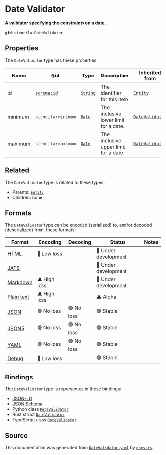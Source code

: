 # Date Validator

**A validator specifying the constraints on a date.**

**`@id`**: `stencila:DateValidator`

## Properties

The `DateValidator` type has these properties:

| Name    | `@id`                                | Type                                                                                            | Description                           | Inherited from                                                                                                 |
| ------- | ------------------------------------ | ----------------------------------------------------------------------------------------------- | ------------------------------------- | -------------------------------------------------------------------------------------------------------------- |
| id      | [`schema:id`](https://schema.org/id) | [`String`](https://github.com/stencila/stencila/blob/main/docs/reference/schema/data/string.md) | The identifier for this item          | [`Entity`](https://github.com/stencila/stencila/blob/main/docs/reference/schema/other/entity.md)               |
| minimum | `stencila:minimum`                   | [`Date`](https://github.com/stencila/stencila/blob/main/docs/reference/schema/data/date.md)     | The inclusive lower limit for a date. | [`DateValidator`](https://github.com/stencila/stencila/blob/main/docs/reference/schema/data/date-validator.md) |
| maximum | `stencila:maximum`                   | [`Date`](https://github.com/stencila/stencila/blob/main/docs/reference/schema/data/date.md)     | The inclusive upper limit for a date. | [`DateValidator`](https://github.com/stencila/stencila/blob/main/docs/reference/schema/data/date-validator.md) |

## Related

The `DateValidator` type is related to these types:

- Parents: [`Entity`](https://github.com/stencila/stencila/blob/main/docs/reference/schema/other/entity.md)
- Children: none

## Formats

The `DateValidator` type can be encoded (serialized) to, and/or decoded (deserialized) from, these formats:

| Format                                                                                        | Encoding         | Decoding     | Status                 | Notes |
| --------------------------------------------------------------------------------------------- | ---------------- | ------------ | ---------------------- | ----- |
| [HTML](https://github.com/stencila/stencila/blob/main/docs/reference/formats/html.md)         | 🔷 Low loss       |              | 🚧 Under development    |       |
| [JATS](https://github.com/stencila/stencila/blob/main/docs/reference/formats/jats.md)         |                  |              | 🚧 Under development    |       |
| [Markdown](https://github.com/stencila/stencila/blob/main/docs/reference/formats/markdown.md) | ⚠️ High loss     |              | 🚧 Under development    |       |
| [Plain text](https://github.com/stencila/stencila/blob/main/docs/reference/formats/text.md)   | ⚠️ High loss     |              | ⚠️ Alpha               |       |
| [JSON](https://github.com/stencila/stencila/blob/main/docs/reference/formats/json.md)         | 🟢 No loss        | 🟢 No loss    | 🟢 Stable               |       |
| [JSON5](https://github.com/stencila/stencila/blob/main/docs/reference/formats/json5.md)       | 🟢 No loss        | 🟢 No loss    | 🟢 Stable               |       |
| [YAML](https://github.com/stencila/stencila/blob/main/docs/reference/formats/yaml.md)         | 🟢 No loss        | 🟢 No loss    | 🟢 Stable               |       |
| [Debug](https://github.com/stencila/stencila/blob/main/docs/reference/formats/debug.md)       | 🔷 Low loss       |              | 🟢 Stable               |       |

## Bindings

The `DateValidator` type is represented in these bindings:

- [JSON-LD](https://stencila.dev/DateValidator.jsonld)
- [JSON Schema](https://stencila.dev/DateValidator.schema.json)
- Python class [`DateValidator`](https://github.com/stencila/stencila/blob/main/python/stencila/types/date_validator.py)
- Rust struct [`DateValidator`](https://github.com/stencila/stencila/blob/main/rust/schema/src/types/date_validator.rs)
- TypeScript class [`DateValidator`](https://github.com/stencila/stencila/blob/main/typescript/src/types/DateValidator.ts)

## Source

This documentation was generated from [`DateValidator.yaml`](https://github.com/stencila/stencila/blob/main/schema/DateValidator.yaml) by [`docs.rs`](https://github.com/stencila/stencila/blob/main/rust/schema-gen/src/docs.rs).